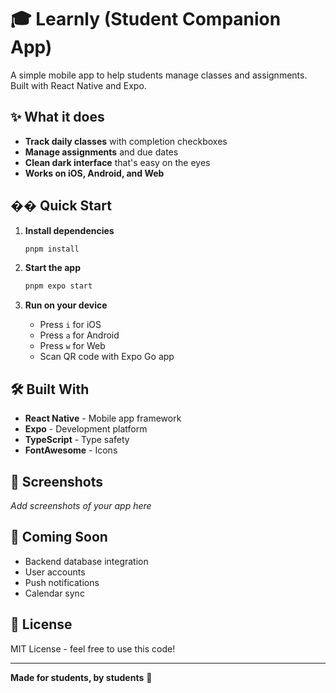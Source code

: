 # 🎓 Learnly (Student Companion App)

A simple mobile app to help students manage classes and assignments. Built with React Native and Expo.

## ✨ What it does

- **Track daily classes** with completion checkboxes
- **Manage assignments** and due dates
- **Clean dark interface** that's easy on the eyes
- **Works on iOS, Android, and Web**

## �� Quick Start

1. **Install dependencies**
   ```bash
   pnpm install
   ```

2. **Start the app**
   ```bash
   pnpm expo start
   ```

3. **Run on your device**
   - Press `i` for iOS
   - Press `a` for Android  
   - Press `w` for Web
   - Scan QR code with Expo Go app

## 🛠️ Built With

- **React Native** - Mobile app framework
- **Expo** - Development platform
- **TypeScript** - Type safety
- **FontAwesome** - Icons

## 📱 Screenshots

*Add screenshots of your app here*

## 🔮 Coming Soon

- Backend database integration
- User accounts
- Push notifications
- Calendar sync

## 📄 License

MIT License - feel free to use this code!

---

**Made for students, by students** 🎯